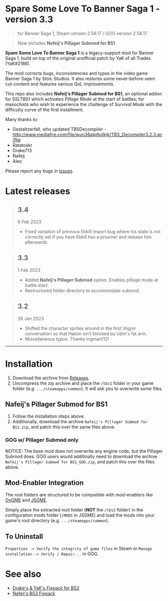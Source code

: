 # Spare Some Love To Banner Saga 1 - version 3.3

> for Banner Saga 1, Steam version 2.58.17 / GOG version 2.58.17

> Now includes **Nafeij's Pillager Submod for BS1**

**Spare Some Love To Banner Saga 1** is a legacy-support mod for Banner Saga 1, build on top of the original unofficial patch by YaK of all Trades (YaK#2186).

The mod corrects bugs, inconsistencies and typos in the video game Banner Saga 1 by Stoic Studios. It also restores some never-before-seen cut-content and features various QoL improvements.

This repo also includes **Nafeij's Pillager Submod for BS1**, an optional addon for SSLTBS1 which activates *Pillage Mode* at the start of battles; for masochists who wish to experience the challenge of *Survival Mode* with the difficulty curve of the first installment.

Many thanks to:
 - Gestaltzerfall, who updated TBSDecompiler - http://www.mediafire.com/file/wun36alp6ojlkjk/TBS_Decompiler3.2.3.air/file
 - Ratatoskr
 - Drake713
 - Nafeij
 - Aleo

Please report any bugs in [Issues](../../issues).

# Latest releases

> ## 3.4
> 6 Feb 2023
> - Fixed variation of previous Ekkill import bug where his state is not correctly set if you have Ekkill has a prisoner and release him afterwards.

> ## 3.3
> 1 Feb 2023
> - Added **Nafeij's Pillager Submod** option. Enables pillage mode at battle start.
> - Restructured folder directory to accommodate submod.

> ## 3.2
> 26 Jan 2023
> - Shifted the character sprites around in the first Vognir conversation so that Hakon isn't blocked by Ubin's fat arm.
> - Miscellaneous typos. Thanks ingman112!

---

# Installation

1. Download the archive from [Releases](../../releases).
2. Uncompress the zip archive and place the `/tbs1` folder in your game folder (e.g. `.../steamapps/common`). It will ask you to overwrite some files.

## Nafeij's Pillager Submod for BS1

1. Follow the installation steps above.
2. Additionally, download the archive `Nafeij's Pillager Submod for BS1.zip`, and patch this over the same files above.

### GOG w/ Pillager Submod only

NOTICE: The base mod does not overwrite any engine code, but the Pillager Submod does. GOG users would additinally need to download the archive `Nafeij's Pillager Submod for BS1_GOG.zip`, and patch this over the files above.

## Mod-Enabler Integration

The root folders are structured to be compatible with mod-enablers like [OvGME](jweisner/ovgme) and [JSGME](https://www.subsim.com/radioroom/showthread.php?t=204594).

Simply place the extracted root folder (**NOT** the `/tbs2` folder) in the configuration mods folder (`/MODS` in JSGME) and load the mods into your game's root directory (e.g. `.../steamapps/common`).

## To Uninstall

`Properties -> Verify the integrity of game files` in Steam or `Manage installation -> Verify / Repair...` in GOG.

# See also

- [Drake's & YaK's Fixpack for BS2](../../../Drake-s-and-YaK-s-Unofficial-Fixpack-for-BS2)
- [Nafeij's BS3 Fixpack](../../../Nafeij-s-BS3-Fixpack)
